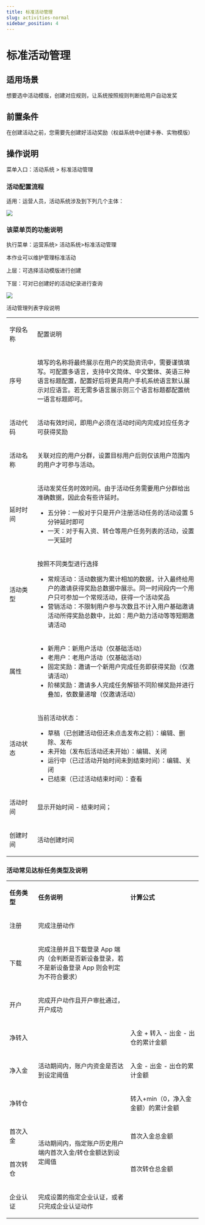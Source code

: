 ```yaml
---
title: 标准活动管理
slug: activities-normal
sidebar_position: 4
---
```



# 标准活动管理

## 适用场景

想要选中活动模版，创建对应规则，让系统按照规则判断给用户自动发奖

## 前置条件

在创建活动之前，您需要先创建好活动奖励（权益系统中创建卡券、实物模版）

## 操作说明

菜单入口：活动系统 &gt; 标准活动管理

### 活动配置流程

适用：运营人员，活动系统涉及到下列几个主体：

<img src="/assets/OfZab8MYcoEPPUx8a5ycu2TDnUc.jpeg" src-width="2190" src-height="894" align="center"/>

### 该菜单页的功能说明

执行菜单：运营系统&gt; 活动系统&gt;标准活动管理

本作业可以维护管理标准活动

上层：可选择活动模版进行创建

下层：可对已创建好的活动纪录进行查询

<img src="/assets/J1WNbXNUiouVlzxqdkLcfuf4nfg.png" src-width="3230" src-height="1588" align="center"/>

活动管理列表字段说明

<table>
<colgroup>
<col width="111"/>
<col width="753"/>
</colgroup>
<tbody>
<tr>
<td><p>字段名称</p></td><td><p>配置说明</p></td></tr>
<tr>
<td><p>序号</p></td><td><p>填写的名称将最终展示在用户的奖励资讯中，需要谨慎填写。可配置多语言，支持中文简体、中文繁体、英语三种语言标题配置，配置好后将更具用户手机系统语言默认展示对应语言。若无需多语言展示则三个语言标题都配置统一语言标题即可。</p></td></tr>
<tr>
<td><p>活动代码</p></td><td><p>活动有效时间，即用户必须在活动时间内完成对应任务才可获得奖励</p></td></tr>
<tr>
<td><p>活动名称</p></td><td><p>关联对应的用户分群，设置目标用户后则仅该用户范围内的用户才可参与活动。</p></td></tr>
<tr>
<td><p>延时时间</p></td><td><p>活动发奖任务时效时间。由于活动任务需要用户分群给出准确数据，因此会有些许延时。</p>
<ul>
<li>五分钟：一般对于只是开户注册活动任务的活动设置 5 分钟延时即可</li>
<li>一天：对于有入资、转仓等用户任务列表的活动，设置一天延时</li>
</ul></td></tr>
<tr>
<td><p>活动类型</p></td><td><p>按照不同类型进行选择</p>
<ul>
<li>常规活动：活动数据为累计相加的数据，计入最终给用户的邀请获得奖励总数据中展示。同一时间段内一个用户只可参加一个常规活动，获得一个活动奖品</li>
<li>营销活动：不限制用户参与次数且不计入用户基础邀请活动所得奖励总数中，比如：用户助力活动等等短期邀请活动</li>
</ul></td></tr>
<tr>
<td><p>属性</p></td><td><ul>
<li>新用户：新用户活动（仅基础活动）</li>
<li>老用户：老用户活动（仅基础活动）</li>
<li>固定奖励：邀请一个新用户完成任务即获得奖励（仅邀请活动）</li>
<li>阶梯奖励：邀请多人完成任务解锁不同阶梯奖励并进行叠加，依数量递增（仅邀请活动）</li>
</ul></td></tr>
<tr>
<td><p>活动状态</p></td><td><p>当前活动状态：</p>
<ul>
<li>草稿（已创建活动但还未点击发布之前）：编辑、删除、发布</li>
<li>未开始（发布后活动还未开始）：编辑、关闭</li>
<li>运行中（已过活动开始时间未到结束时间）：编辑、关闭</li>
<li>已结束（已过活动结束时间）：查看</li>
</ul></td></tr>
<tr>
<td><p>活动时间</p></td><td><p>显示开始时间 - 结束时间；</p></td></tr>
<tr>
<td><p>创建时间</p></td><td><p>活动创建时间</p></td></tr>
</tbody>
</table>

### 活动常见达标任务类型及说明

<table>
<colgroup>
<col width="100"/>
<col width="352"/>
<col width="260"/>
</colgroup>
<tbody>
<tr>
<td><p><strong>任务类型</strong></p></td><td><p><strong>任务说明</strong></p></td><td><p><strong>计算公式</strong></p></td></tr>
<tr>
<td><p>注册</p></td><td><p>完成注册动作</p></td><td></td></tr>
<tr>
<td><p>下载</p></td><td><p>完成注册并且下载登录 App 端内（会判断是否新设备登录，若不是新设备登录 App 则会判定为不符合要求）</p></td><td></td></tr>
<tr>
<td><p>开户</p></td><td><p>完成开户动作且开户审批通过，开户成功</p></td><td></td></tr>
<tr>
<td><p>净转入</p></td><td rowspan="3"><p>活动期间内，账户内资金是否达到设定阈值</p></td><td><p>入金 + 转入 - 出金 - 出仓的累计金额</p></td></tr>
<tr>
<td><p>净入金</p></td><td><p>入金 - 出金 - 出仓的累计金额</p></td></tr>
<tr>
<td><p>净转仓</p></td><td><p>转入+min（0，净入金金额）的累计金额</p></td></tr>
<tr>
<td><p>首次入金</p></td><td rowspan="2"><p>活动期间内，指定账户历史用户端内首次入金/转仓金额达到设定阈值</p></td><td><p>首次入金总金额</p></td></tr>
<tr>
<td><p>首次转仓</p></td><td><p>首次转仓总金额</p></td></tr>
<tr>
<td><p>企业认证</p></td><td><p>完成设置的指定企业认证，或者只完成企业认证动作</p></td><td></td></tr>
</tbody>
</table>

### 
